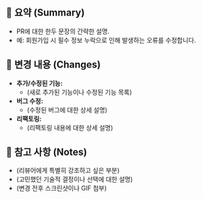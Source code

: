 ## 📝 요약 (Summary)
- PR에 대한 한두 문장의 간략한 설명.
- 예: 회원가입 시 필수 정보 누락으로 인해 발생하는 오류를 수정합니다.

## 🔄 변경 내용 (Changes)
- **추가/수정된 기능:**
    - (새로 추가된 기능이나 수정된 기능 목록)
- **버그 수정:**
    - (수정된 버그에 대한 상세 설명)
- **리팩토링:**
    - (리팩토링 내용에 대한 상세 설명)

## 📌 참고 사항 (Notes)
- (리뷰어에게 특별히 강조하고 싶은 부분)
- (고민했던 기술적 결정이나 선택에 대한 설명)
- (변경 전후 스크린샷이나 GIF 첨부)
